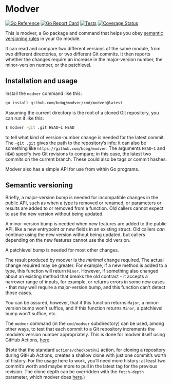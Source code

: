 # Modver

[![Go Reference](https://pkg.go.dev/badge/github.com/bobg/modver.svg)](https://pkg.go.dev/github.com/bobg/modver)
[![Go Report Card](https://goreportcard.com/badge/github.com/bobg/modver)](https://goreportcard.com/report/github.com/bobg/modver)
[![Tests](https://github.com/bobg/modver/actions/workflows/go.yml/badge.svg)](https://github.com/bobg/modver/actions/workflows/go.yml)
[![Coverage Status](https://coveralls.io/repos/github/bobg/modver/badge.svg?branch=master)](https://coveralls.io/github/bobg/modver?branch=master)

This is modver,
a Go package and command that helps you obey [semantic versioning rules](https://semver.org/) in your Go module.

It can read and compare two different versions of the same module,
from two different directories,
or two different Git commits.
It then reports whether the changes require an increase in the major-version number,
the minor-version number,
or the patchlevel.

## Installation and usage

Install the `modver` command like this:

```sh
go install github.com/bobg/modver/cmd/modver@latest
```

Assuming the current directory is the root of a cloned Git repository,
you can run it like this:

```sh
$ modver -git .git HEAD~1 HEAD
```

to tell what kind of version-number change is needed for the latest commit.
The `-git .git` gives the path to the repository’s info;
it can also be something like `https://github.com/bobg/modver`.
The arguments `HEAD~1` and `HEAD` specify two Git revisions to compare;
in this case, the latest two commits on the current branch.
These could also be tags or commit hashes.

Modver also has a simple API for use from within Go programs.

## Semantic versioning

Briefly, a major-version bump is needed for incompatible changes in the public API,
such as when a type is removed or renamed,
or parameters or results are added to or removed from a function.
Old callers cannot expect to use the new version without being updated.

A minor-version bump is needed when new features are added to the public API,
like a new entrypoint or new fields in an existing struct.
Old callers _can_ continue using the new version without being updated,
but callers depending on the new features cannot use the old version.

A patchlevel bump is needed for most other changes.

The result produced by modver is the _minimal_ change required.
The actual change required may be greater.
For example,
if a new method is added to a type,
this function will return `Minor`.
However, if something also changed about an existing method that breaks the old contract -
it accepts a narrower range of inputs, for example,
or returns errors in some new cases -
that may well require a major-version bump,
and this function can't detect those cases.

You can be assured, however,
that if this function returns `Major`,
a minor-version bump won't suffice,
and if this function returns `Minor`,
a patchlevel bump won't suffice,
etc.

The `modver` command
(in the `cmd/modver` subdirectory)
can be used,
among other ways,
to test that each commit to a Git repository increments the module’s version number appropriately.
This is done for modver itself using GitHub Actions,
[here](https://github.com/bobg/modver/blob/dd93eccb5674b13161a91bf6a6666889c21adb5b/.github/workflows/go.yml#L25-L26).

(Note that the standard `actions/checkout@v2` action,
for cloning a repository during GitHub Actions,
creates a shallow clone with just one commit’s worth of history.
For the usage here to work,
you’ll need more history:
at least two commit’s worth and maybe more to pull in the latest tag for the previous revision.
The clone depth can be overridden with the `fetch-depth` parameter,
which modver does [here](https://github.com/bobg/modver/blob/dd93eccb5674b13161a91bf6a6666889c21adb5b/.github/workflows/go.yml#L14-L15).)
